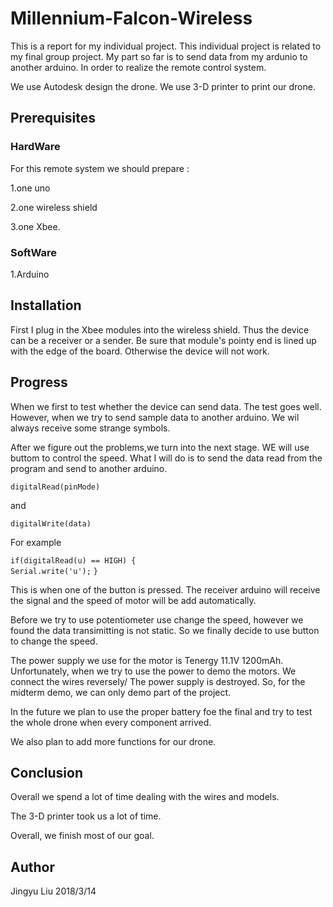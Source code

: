 # Millennium-Falcon-Wireless

This is a report for my individual project. This individual project is related to my final group project. My part so far is to send data from my ardunio to another arduino. In order to realize the remote control system. 

We use Autodesk design the drone. 
We use 3-D printer to print our drone. 

## Prerequisites
### HardWare
For this remote system we should prepare :

1.one uno

2.one wireless shield  

3.one Xbee. 
### SoftWare
1.Arduino
## Installation
First I plug in the Xbee modules into the wireless shield. Thus the device can be a receiver or a sender.
Be sure that module's pointy end is lined up with the edge of the board. Otherwise the device will not work.

## Progress
When we first to test whether the device can send data. The test goes well. However, when we try to send sample data to another arduino. We wil always receive some strange symbols. 

After we figure out the problems,we turn into the next stage. WE will use buttom to control the speed. What I will do is to send the data read from the program and send to another arduino. 

`` digitalRead(pinMode)
``

and 

`` digitalWrite(data)
``


For example


`` if(digitalRead(u) == HIGH) {
``   
`` Serial.write('u');
``
``}
``
  
  
  
  This is when one of the button is pressed. The receiver arduino will receive the signal and the speed of motor will be add automatically. 

Before we try to use potentiometer use change the speed, however we found the data transimitting is not static. So we finally decide to use button to change the speed. 

The power supply we use for the motor is Tenergy 11.1V 1200mAh. Unfortunately, when we try to use the power to demo the motors. We connect the wires reversely/ The power supply is destroyed. So, for the midterm demo, we can only demo part of the project. 

In the future we plan to use the proper battery foe the final and try to test the whole drone when every component arrived. 

We also plan to add more functions for our drone.

## Conclusion
Overall we spend a lot of time dealing with the wires and models. 

The 3-D printer took us a lot of time.

Overall, we finish most of our goal.

## Author
Jingyu Liu
2018/3/14






